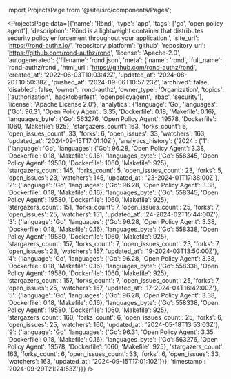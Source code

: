 
import ProjectsPage from '@site/src/components/Pages';

<ProjectsPage
    data={{'name': 'Rönd', 'type': 'app', 'tags': ['go', 'open policy agent'], 'description': 'Rönd is a lightweight container that distributes security policy enforcement throughout your application.', 'site_url': 'https://rond-authz.io/', 'repository_platform': 'github', 'repository_url': 'https://github.com/rond-authz/rond', 'license': 'Apache-2.0', 'autogenerated': {'filename': 'rond.json', 'meta': {'name': 'rond', 'full_name': 'rond-authz/rond', 'html_url': 'https://github.com/rond-authz/rond', 'created_at': '2022-06-03T10:03:42Z', 'updated_at': '2024-08-20T10:50:38Z', 'pushed_at': '2024-09-06T10:57:23Z', 'archived': false, 'disabled': false, 'owner': 'rond-authz', 'owner_type': 'Organization', 'topics': ['authorization', 'hacktoberfest', 'openpolicyagent', 'rbac', 'security'], 'license': 'Apache License 2.0'}, 'analytics': {'language': 'Go', 'languages': {'Go': 96.31, 'Open Policy Agent': 3.35, 'Dockerfile': 0.18, 'Makefile': 0.16}, 'languages_byte': {'Go': 563276, 'Open Policy Agent': 19578, 'Dockerfile': 1060, 'Makefile': 925}, 'stargazers_count': 163, 'forks_count': 6, 'open_issues_count': 33, 'forks': 6, 'open_issues': 33, 'watchers': 163, 'updated_at': '2024-09-15T17:01:10Z'}, 'analytics_history': {'2024': {'1': {'language': 'Go', 'languages': {'Go': 96.28, 'Open Policy Agent': 3.38, 'Dockerfile': 0.18, 'Makefile': 0.16}, 'languages_byte': {'Go': 558345, 'Open Policy Agent': 19580, 'Dockerfile': 1060, 'Makefile': 925}, 'stargazers_count': 145, 'forks_count': 5, 'open_issues_count': 23, 'forks': 5, 'open_issues': 23, 'watchers': 145, 'updated_at': '23-2024-01T17:38:00Z'}, '2': {'language': 'Go', 'languages': {'Go': 96.28, 'Open Policy Agent': 3.38, 'Dockerfile': 0.18, 'Makefile': 0.16}, 'languages_byte': {'Go': 558345, 'Open Policy Agent': 19580, 'Dockerfile': 1060, 'Makefile': 925}, 'stargazers_count': 151, 'forks_count': 7, 'open_issues_count': 25, 'forks': 7, 'open_issues': 25, 'watchers': 151, 'updated_at': '24-2024-02T15:44:00Z'}, '3': {'language': 'Go', 'languages': {'Go': 96.28, 'Open Policy Agent': 3.38, 'Dockerfile': 0.18, 'Makefile': 0.16}, 'languages_byte': {'Go': 558338, 'Open Policy Agent': 19580, 'Dockerfile': 1060, 'Makefile': 925}, 'stargazers_count': 157, 'forks_count': 7, 'open_issues_count': 23, 'forks': 7, 'open_issues': 23, 'watchers': 157, 'updated_at': '19-2024-03T13:50:00Z'}, '4': {'language': 'Go', 'languages': {'Go': 96.28, 'Open Policy Agent': 3.38, 'Dockerfile': 0.18, 'Makefile': 0.16}, 'languages_byte': {'Go': 558338, 'Open Policy Agent': 19580, 'Dockerfile': 1060, 'Makefile': 925}, 'stargazers_count': 157, 'forks_count': 7, 'open_issues_count': 25, 'forks': 7, 'open_issues': 25, 'watchers': 157, 'updated_at': '17-2024-04T16:42:00Z'}, '5': {'language': 'Go', 'languages': {'Go': 96.28, 'Open Policy Agent': 3.38, 'Dockerfile': 0.18, 'Makefile': 0.16}, 'languages_byte': {'Go': 558338, 'Open Policy Agent': 19580, 'Dockerfile': 1060, 'Makefile': 925}, 'stargazers_count': 160, 'forks_count': 6, 'open_issues_count': 25, 'forks': 6, 'open_issues': 25, 'watchers': 160, 'updated_at': '2024-05-18T13:53:03Z'}, '9': {'language': 'Go', 'languages': {'Go': 96.31, 'Open Policy Agent': 3.35, 'Dockerfile': 0.18, 'Makefile': 0.16}, 'languages_byte': {'Go': 563276, 'Open Policy Agent': 19578, 'Dockerfile': 1060, 'Makefile': 925}, 'stargazers_count': 163, 'forks_count': 6, 'open_issues_count': 33, 'forks': 6, 'open_issues': 33, 'watchers': 163, 'updated_at': '2024-09-15T17:01:10Z'}}}, 'timestamp': '2024-09-29T21:24:53Z'}}}
/>
